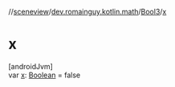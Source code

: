 //[sceneview](../../../index.md)/[dev.romainguy.kotlin.math](../index.md)/[Bool3](index.md)/[x](x.md)

# x

[androidJvm]\
var [x](x.md): [Boolean](https://kotlinlang.org/api/latest/jvm/stdlib/kotlin/-boolean/index.html) = false
